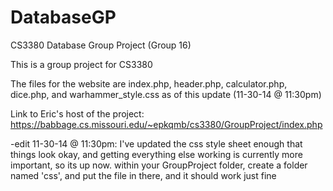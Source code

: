 DatabaseGP
==========

CS3380 Database Group Project (Group 16)

This is a group project for CS3380 

The files for the website are index.php, header.php, calculator.php, dice.php, and warhammer_style.css as of this update (11-30-14 @ 11:30pm)

Link to Eric's host of the project: https://babbage.cs.missouri.edu/~epkqmb/cs3380/GroupProject/index.php

-edit 11-30-14 @ 11:30pm:
I've updated the css style sheet enough that things look okay, and getting everything else working is currently more important, so its up now. within your GroupProject folder, create a folder named 'css', and put the file in there, and it should work just fine
